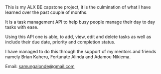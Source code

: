 This is my ALX BE capstone project, it is the culmination of what I have learned over the past couple of months.

It is a task management API to help busy people manage their day to day tasks with ease.

Using this API one is able, to add, view, edit and delete tasks as well as include their due date, priority and completion status.

I have managed to do this through the support of my mentors and friends namely Brian Kaheru, Fortunate Alinda and Adamou Nikiema.

Email: samungalonde@gmail.com
